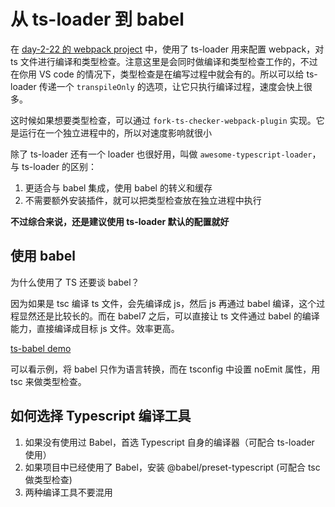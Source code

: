 # 从 ts-loader 到 babel

在 [day-2-22 的 webpack project](../day-2-22/demos/webpack-project) 中，使用了 ts-loader 用来配置 webpack，对 ts 文件进行编译和类型检查。注意这里是会同时做编译和类型检查工作的，不过在你用 VS code 的情况下，类型检查是在编写过程中就会有的。所以可以给 ts-loader 传递一个 `transpileOnly` 的选项，让它只执行编译过程，速度会快上很多。

这时候如果想要类型检查，可以通过 `fork-ts-checker-webpack-plugin` 实现。它是运行在一个独立进程中的，所以对速度影响就很小

除了 ts-loader 还有一个 loader 也很好用，叫做 `awesome-typescript-loader`，与 ts-loader 的区别：

1. 更适合与 babel 集成，使用 babel 的转义和缓存
2. 不需要额外安装插件，就可以把类型检查放在独立进程中执行

**不过综合来说，还是建议使用 ts-loader 默认的配置就好**

## 使用 babel

为什么使用了 TS 还要谈 babel？

因为如果是 tsc 编译 ts 文件，会先编译成 js，然后 js 再通过 babel 编译，这个过程显然还是比较长的。而在 babel7 之后，可以直接让 ts 文件通过 babel 的编译能力，直接编译成目标 js 文件。效率更高。

[ts-babel demo](./demos/ts-babel)

可以看示例，将 babel 只作为语言转换，而在 tsconfig 中设置 noEmit 属性，用 tsc 来做类型检查。

## 如何选择 Typescript 编译工具

1. 如果没有使用过 Babel，首选 Typescript 自身的编译器（可配合 ts-loader 使用）
2. 如果项目中已经使用了 Babel，安装 @babel/preset-typescript (可配合 tsc 做类型检查)
3. 两种编译工具不要混用
